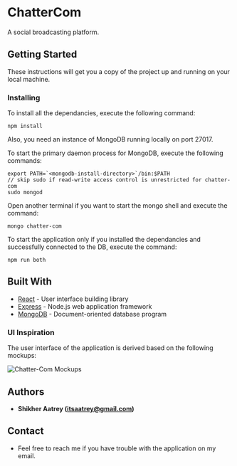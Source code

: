 # ChatterCom

A social broadcasting platform.

## Getting Started

These instructions will get you a copy of the project up and running on your local machine.

### Installing

To install all the dependancies, execute the following command:
```
npm install
```

Also, you need an instance of MongoDB running locally on port 27017.

To start the primary daemon process for MongoDB, execute the following commands:
```
export PATH=`<mongodb-install-directory>`/bin:$PATH
// skip sudo if read-write access control is unrestricted for chatter-com
sudo mongod
```

Open another terminal if you want to start the mongo shell and execute the command:
```
mongo chatter-com
```

To start the application only if you installed the dependancies and successfully connected to the DB, execute the command:

```
npm run both
```

## Built With

* [React](http://facebook.github.io/react/) - User interface building library
* [Express](https://expressjs.com/) - Node.js web application framework
* [MongoDB](https://mongodb.com/) - Document-oriented database program

### UI Inspiration

The user interface of the application is derived based on the following mockups:

![Chatter-Com Mockups](https://raw.githubusercontent.com/callmeaatrey/cleopatra/master/server/static/img/mockups/mockup_compilation.png)

## Authors

* **Shikher Aatrey (itsaatrey@gmail.com)**

## Contact

* Feel free to reach me if you have trouble with the application on my email.
